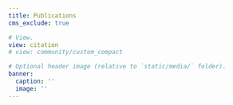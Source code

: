 ```yaml
---
title: Publications
cms_exclude: true

# View.
view: citation
# view: community/custom_compact

# Optional header image (relative to `static/media/` folder).
banner:
  caption: ''
  image: ''
---
```

